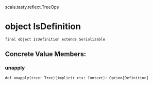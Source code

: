 scala.tasty.reflect.TreeOps
# object IsDefinition

<pre><code class="language-scala" >final object IsDefinition extends Serializable</pre></code>
## Concrete Value Members:
### unapply
<pre><code class="language-scala" >def unapply(tree: Tree)(implicit ctx: Context): Option[Definition]</pre></code>

